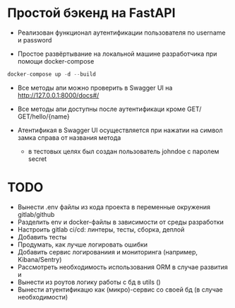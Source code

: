 # Простой бэкенд на FastAPI

* Реализован функционал аутентификации пользователя по username и password

* Простое развёртывание на локальной машине разработчика при помощи docker-compose
```python
docker-compose up -d --build
```

* Все методы апи можно проверить в Swagger UI на http://127.0.0.1:8000/docs#/ 

* Все методы апи доступны после аутентификаци кроме GET/ GET/hello/{name}

* Атентификая в Swagger UI осуществляется при нажатии на символ замка справа от названия метода 
  - в тестовых целях был создан пользователь johndoe c паролем secret



# TODO

* Вынести .env файлы из кода проекта в переменные окружения gitlab/github
* Разделить env и docker-файлы в зависимости от среды разработки 
* Настроить gitlab ci/cd: линтеры, тесты, сборка, деплой
* Добавить тесты 
* Продумать, как лучше логировать ошибки
* Добавить сервис логированиия и мониторинга (например, Kibana/Sentry)
* Рассмотреть необходимость использования ORM в случае развития и
* Вынести из роутов логику работы с бд в utils ()
* Вынести атуентификацю как (микро)-сервис со своей бд (в случае необходимости)






 
